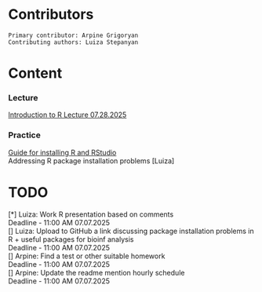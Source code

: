 
  # Contributors
    Primary contributor: Arpine Grigoryan
    Contributing authors: Luiza Stepanyan
  # Content  

  ### Lecture 
  [Introduction to R Lecture 07.28.2025](https://docs.google.com/presentation/d/123DruZEKS_vYKDugWMUHxxNWizO96gn6/edit?usp=share_link&ouid=108169334741774870734&rtpof=true&sd=true) 

  ### Practice
  [Guide for installing R and RStudio](https://rstudio-education.github.io/hopr/starting.html) \
  Addressing R package installation problems [Luiza]

  # TODO
   [*] Luiza: Work R presentation based on comments \
    Deadline -  11:00 AM 07.07.2025 \
   [] Luiza: Upload to GitHub a link discussing package installation problems in R + useful packages for bioinf analysis\
    Deadline -  11:00 AM 07.07.2025\
   [] Arpine: Find a test or other suitable homework \
    Deadline -  11:00 AM 07.07.2025 \
   [] Arpine: Update the readme mention hourly schedule \
    Deadline -  11:00 AM 07.07.2025

    
     

